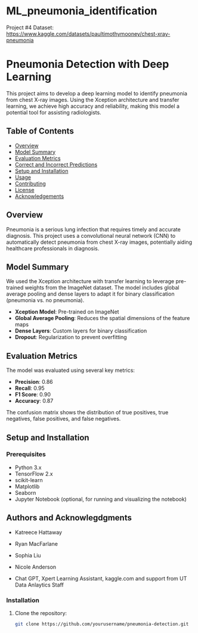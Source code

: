 # ML_pneumonia_identification
Project #4
Dataset: https://www.kaggle.com/datasets/paultimothymooney/chest-xray-pneumonia

# Pneumonia Detection with Deep Learning

This project aims to develop a deep learning model to identify pneumonia from chest X-ray images. Using the Xception architecture and transfer learning, we achieve high accuracy and reliability, making this model a potential tool for assisting radiologists.

## Table of Contents
- [Overview](#overview)
- [Model Summary](#model-summary)
- [Evaluation Metrics](#evaluation-metrics)
- [Correct and Incorrect Predictions](#correct-and-incorrect-predictions)
- [Setup and Installation](#setup-and-installation)
- [Usage](#usage)
- [Contributing](#contributing)
- [License](#license)
- [Acknowledgements](#acknowledgements)

## Overview

Pneumonia is a serious lung infection that requires timely and accurate diagnosis. This project uses a convolutional neural network (CNN) to automatically detect pneumonia from chest X-ray images, potentially aiding healthcare professionals in diagnosis.

## Model Summary

We used the Xception architecture with transfer learning to leverage pre-trained weights from the ImageNet dataset. The model includes global average pooling and dense layers to adapt it for binary classification (pneumonia vs. no pneumonia).

- **Xception Model**: Pre-trained on ImageNet
- **Global Average Pooling**: Reduces the spatial dimensions of the feature maps
- **Dense Layers**: Custom layers for binary classification
- **Dropout**: Regularization to prevent overfitting

## Evaluation Metrics

The model was evaluated using several key metrics:
- **Precision**: 0.86
- **Recall**: 0.95
- **F1 Score**: 0.90
- **Accuracy**: 0.87

The confusion matrix shows the distribution of true positives, true negatives, false positives, and false negatives.

## Setup and Installation
### Prerequisites

- Python 3.x
- TensorFlow 2.x
- scikit-learn
- Matplotlib
- Seaborn
- Jupyter Notebook (optional, for running and visualizing the notebook)

## Authors and Acknowlegdgments
 - Katreece Hattaway
 - Ryan MacFarlane
 - Sophia Liu
 - Nicole Anderson

 - Chat GPT, Xpert Learning Assistant, kaggle.com and support from UT Data Anlaytics Staff

### Installation

1. Clone the repository:
   ```sh
   git clone https://github.com/yourusername/pneumonia-detection.git
